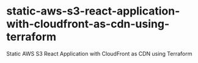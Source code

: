 # static-aws-s3-react-application-with-cloudfront-as-cdn-using-terraform
Static AWS S3 React Application with CloudFront as CDN using Terraform
